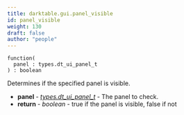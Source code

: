 ```yaml
---
title: darktable.gui.panel_visible
id: panel_visible
weight: 130
draft: false
author: "people"
---
```


```
function(
  panel : types.dt_ui_panel_t
) : boolean
```

Determines if the specified panel is visible.

* **panel** - _[types.dt_ui_panel_t](../../types/dt_ui_panel_t)_ - The panel to check.
* **return** - _boolean_ - true if the panel is visible, false if not
